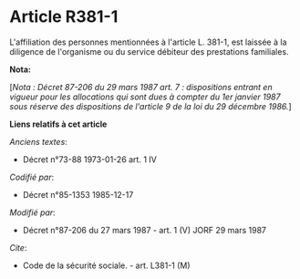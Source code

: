 # Article R381-1

L'affiliation des personnes mentionnées à l'article L. 381-1, est laissée à la diligence de l'organisme   ou du service
débiteur des prestations familiales.

**Nota:**

[*Nota : Décret 87-206 du 29 mars 1987 art. 7 : dispositions entrant en vigueur pour les allocations qui sont dues à compter
du 1er janvier 1987 sous réserve des dispositions de l'article 9 de la loi du 29 décembre 1986.*]

**Liens relatifs à cet article**

_Anciens textes_:

  - Décret n°73-88 1973-01-26 art. 1 IV

_Codifié par_:

  - Décret n°85-1353 1985-12-17

_Modifié par_:

  - Décret n°87-206 du 27 mars 1987 - art. 1 (V) JORF 29 mars 1987

_Cite_:

  - Code de la sécurité sociale. - art. L381-1 (M)
